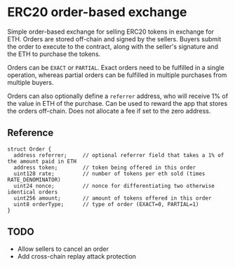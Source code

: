 # ERC20 order-based exchange

Simple order-based exchange for selling ERC20 tokens in exchange for ETH. Orders are stored off-chain and signed by the sellers. Buyers submit the order to execute to the contract, along with the seller's signature and the ETH to purchase the tokens.

Orders can be `EXACT` or `PARTIAL`. Exact orders need to be fulfilled in a single operation, whereas partial orders can be fulfilled in multiple purchases from multiple buyers.

Orders can also optionally define a `referrer` address, who will receive 1% of the value in ETH of the purchase. Can be used to reward the app that stores the orders off-chain. Does not allocate a fee if set to the zero address.

## Reference

```solidity
struct Order {
  address referrer;     // optional referrer field that takes a 1% of the amount paid in ETH
  address token;        // token being offered in this order
  uint128 rate;         // number of tokens per eth sold (times RATE_DENOMINATOR)
  uint24 nonce;         // nonce for differentiating two otherwise identical orders
  uint256 amount;       // amount of tokens offered in this order
  uint8 orderType;      // type of order (EXACT=0, PARTIAL=1)
}
```

## TODO

- Allow sellers to cancel an order
- Add cross-chain replay attack protection